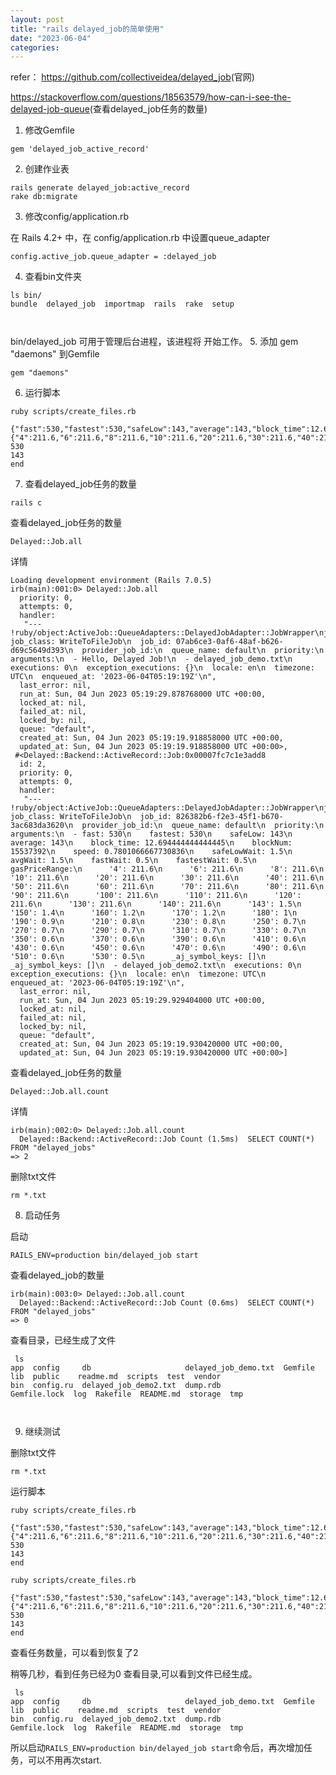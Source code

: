 ```yaml
---
layout: post
title: "rails delayed_job的简单使用"
date: "2023-06-04"
categories: 
---
```

<p>refer： <a href="https://github.com/collectiveidea/delayed_job">https://github.com/collectiveidea/delayed_job</a>(官网)</p>

<p><a href="https://stackoverflow.com/questions/18563579/how-can-i-see-the-delayed-job-queue">https://stackoverflow.com/questions/18563579/how-can-i-see-the-delayed-job-queue</a>(查看delayed_job任务的数量)</p>

<ol dir="auto">
	<li dir="ltr">修改Gemfile</li>
</ol>

<div class="notranslate overflow-auto position-relative snippet-clipboard-content">
<pre>
<code>gem &#39;delayed_job_active_record&#39;
</code></pre>
</div>

<ol dir="auto" start="2">
	<li>创建作业表</li>
</ol>

<div class="notranslate overflow-auto position-relative snippet-clipboard-content">
<pre>
<code>rails generate delayed_job:active_record
rake db:migrate
</code></pre>
</div>

<ol dir="auto" start="3">
	<li>修改config/application.rb</li>
</ol>

<p dir="auto">在 Rails 4.2+ 中，在 config/application.rb 中设置queue_adapter</p>

<div class="notranslate overflow-auto position-relative snippet-clipboard-content">
<pre>
<code>config.active_job.queue_adapter = :delayed_job
</code></pre>
</div>

<ol dir="auto" start="4">
	<li>查看bin文件夹</li>
</ol>

<div class="notranslate overflow-auto position-relative snippet-clipboard-content">
<pre>
<code>ls bin/
bundle  delayed_job  importmap  rails  rake  setup

</code></pre>
</div>

<p dir="auto">bin/delayed_job 可用于管理后台进程，该进程将 开始工作。 5. 添加 gem &quot;daemons&quot; 到Gemfile</p>

<div class="notranslate overflow-auto position-relative snippet-clipboard-content">
<pre>
<code>gem &quot;daemons&quot;
</code></pre>
</div>

<ol dir="auto" start="6">
	<li>运行脚本</li>
</ol>

<div class="notranslate overflow-auto position-relative snippet-clipboard-content">
<pre>
<code>ruby scripts/create_files.rb
</code></pre>
</div>

<div class="notranslate overflow-auto position-relative snippet-clipboard-content">
<pre>
<code>{&quot;fast&quot;:530,&quot;fastest&quot;:530,&quot;safeLow&quot;:143,&quot;average&quot;:143,&quot;block_time&quot;:12.694444444444445,&quot;blockNum&quot;:15537392,&quot;speed&quot;:0.7801066667730836,&quot;safeLowWait&quot;:1.5,&quot;avgWait&quot;:1.5,&quot;fastWait&quot;:0.5,&quot;fastestWait&quot;:0.5,&quot;gasPriceRange&quot;:{&quot;4&quot;:211.6,&quot;6&quot;:211.6,&quot;8&quot;:211.6,&quot;10&quot;:211.6,&quot;20&quot;:211.6,&quot;30&quot;:211.6,&quot;40&quot;:211.6,&quot;50&quot;:211.6,&quot;60&quot;:211.6,&quot;70&quot;:211.6,&quot;80&quot;:211.6,&quot;90&quot;:211.6,&quot;100&quot;:211.6,&quot;110&quot;:211.6,&quot;120&quot;:211.6,&quot;130&quot;:211.6,&quot;140&quot;:211.6,&quot;143&quot;:1.5,&quot;150&quot;:1.4,&quot;160&quot;:1.2,&quot;170&quot;:1.2,&quot;180&quot;:1,&quot;190&quot;:0.9,&quot;210&quot;:0.8,&quot;230&quot;:0.8,&quot;250&quot;:0.7,&quot;270&quot;:0.7,&quot;290&quot;:0.7,&quot;310&quot;:0.7,&quot;330&quot;:0.7,&quot;350&quot;:0.6,&quot;370&quot;:0.6,&quot;390&quot;:0.6,&quot;410&quot;:0.6,&quot;430&quot;:0.6,&quot;450&quot;:0.6,&quot;470&quot;:0.6,&quot;490&quot;:0.6,&quot;510&quot;:0.6,&quot;530&quot;:0.5}}
530
143
end
</code></pre>
</div>

<ol dir="auto" start="7">
	<li>查看delayed_job任务的数量</li>
</ol>

<div class="notranslate overflow-auto position-relative snippet-clipboard-content">
<pre>
<code>rails c
</code></pre>
</div>

<p dir="auto">查看delayed_job任务的数量</p>

<div class="notranslate overflow-auto position-relative snippet-clipboard-content">
<pre>
<code>Delayed::Job.all
</code></pre>
</div>

<p dir="auto">详情</p>

<div class="notranslate overflow-auto position-relative snippet-clipboard-content">
<pre>
<code>Loading development environment (Rails 7.0.5)
irb(main):001:0&gt; Delayed::Job.all
  priority: 0,
  attempts: 0,
  handler:
   &quot;--- !ruby/object:ActiveJob::QueueAdapters::DelayedJobAdapter::JobWrapper\njob_data:\n  job_class: WriteToFileJob\n  job_id: 07ab6ce3-0af6-48af-b626-d69c5649d393\n  provider_job_id:\n  queue_name: default\n  priority:\n  arguments:\n  - Hello, Delayed Job!\n  - delayed_job_demo.txt\n  executions: 0\n  exception_executions: {}\n  locale: en\n  timezone: UTC\n  enqueued_at: &#39;2023-06-04T05:19:19Z&#39;\n&quot;,
  last_error: nil,
  run_at: Sun, 04 Jun 2023 05:19:29.878768000 UTC +00:00,
  locked_at: nil,
  failed_at: nil,
  locked_by: nil,
  queue: &quot;default&quot;,
  created_at: Sun, 04 Jun 2023 05:19:19.918858000 UTC +00:00,
  updated_at: Sun, 04 Jun 2023 05:19:19.918858000 UTC +00:00&gt;,
 #&lt;Delayed::Backend::ActiveRecord::Job:0x00007fc7c1e3add8
  id: 2,
  priority: 0,
  attempts: 0,
  handler:
   &quot;--- !ruby/object:ActiveJob::QueueAdapters::DelayedJobAdapter::JobWrapper\njob_data:\n  job_class: WriteToFileJob\n  job_id: 826382b6-f2e3-45f1-b670-3ac683da3620\n  provider_job_id:\n  queue_name: default\n  priority:\n  arguments:\n  - fast: 530\n    fastest: 530\n    safeLow: 143\n    average: 143\n    block_time: 12.694444444444445\n    blockNum: 15537392\n    speed: 0.7801066667730836\n    safeLowWait: 1.5\n    avgWait: 1.5\n    fastWait: 0.5\n    fastestWait: 0.5\n    gasPriceRange:\n      &#39;4&#39;: 211.6\n      &#39;6&#39;: 211.6\n      &#39;8&#39;: 211.6\n      &#39;10&#39;: 211.6\n      &#39;20&#39;: 211.6\n      &#39;30&#39;: 211.6\n      &#39;40&#39;: 211.6\n      &#39;50&#39;: 211.6\n      &#39;60&#39;: 211.6\n      &#39;70&#39;: 211.6\n      &#39;80&#39;: 211.6\n      &#39;90&#39;: 211.6\n      &#39;100&#39;: 211.6\n      &#39;110&#39;: 211.6\n      &#39;120&#39;: 211.6\n      &#39;130&#39;: 211.6\n      &#39;140&#39;: 211.6\n      &#39;143&#39;: 1.5\n      &#39;150&#39;: 1.4\n      &#39;160&#39;: 1.2\n      &#39;170&#39;: 1.2\n      &#39;180&#39;: 1\n      &#39;190&#39;: 0.9\n      &#39;210&#39;: 0.8\n      &#39;230&#39;: 0.8\n      &#39;250&#39;: 0.7\n      &#39;270&#39;: 0.7\n      &#39;290&#39;: 0.7\n      &#39;310&#39;: 0.7\n      &#39;330&#39;: 0.7\n      &#39;350&#39;: 0.6\n      &#39;370&#39;: 0.6\n      &#39;390&#39;: 0.6\n      &#39;410&#39;: 0.6\n      &#39;430&#39;: 0.6\n      &#39;450&#39;: 0.6\n      &#39;470&#39;: 0.6\n      &#39;490&#39;: 0.6\n      &#39;510&#39;: 0.6\n      &#39;530&#39;: 0.5\n      _aj_symbol_keys: []\n    _aj_symbol_keys: []\n  - delayed_job_demo2.txt\n  executions: 0\n  exception_executions: {}\n  locale: en\n  timezone: UTC\n  enqueued_at: &#39;2023-06-04T05:19:19Z&#39;\n&quot;,
  last_error: nil,
  run_at: Sun, 04 Jun 2023 05:19:29.929404000 UTC +00:00,
  locked_at: nil,
  failed_at: nil,
  locked_by: nil,
  queue: &quot;default&quot;,
  created_at: Sun, 04 Jun 2023 05:19:19.930420000 UTC +00:00,
  updated_at: Sun, 04 Jun 2023 05:19:19.930420000 UTC +00:00&gt;]
</code></pre>
</div>

<p dir="auto">查看delayed_job任务的数量</p>

<div class="notranslate overflow-auto position-relative snippet-clipboard-content">
<pre>
<code>Delayed::Job.all.count
</code></pre>
</div>

<p dir="auto">详情</p>

<div class="notranslate overflow-auto position-relative snippet-clipboard-content">
<pre>
<code>irb(main):002:0&gt; Delayed::Job.all.count
  Delayed::Backend::ActiveRecord::Job Count (1.5ms)  SELECT COUNT(*) FROM &quot;delayed_jobs&quot;
=&gt; 2
</code></pre>
</div>

<p dir="auto">删除txt文件</p>

<div class="notranslate overflow-auto position-relative snippet-clipboard-content">
<pre>
<code>rm *.txt
</code></pre>
</div>

<ol dir="auto" start="8">
	<li>启动任务</li>
</ol>

<p dir="auto">启动</p>

<div class="notranslate overflow-auto position-relative snippet-clipboard-content">
<pre>
<code>RAILS_ENV=production bin/delayed_job start
</code></pre>
</div>

<p dir="auto">查看delayed_job的数量</p>

<div class="notranslate overflow-auto position-relative snippet-clipboard-content">
<pre>
<code>irb(main):003:0&gt; Delayed::Job.all.count
  Delayed::Backend::ActiveRecord::Job Count (0.6ms)  SELECT COUNT(*) FROM &quot;delayed_jobs&quot;
=&gt; 0
</code></pre>
</div>

<p dir="auto">查看目录，已经生成了文件</p>

<div class="notranslate overflow-auto position-relative snippet-clipboard-content">
<pre>
<code> ls
app  config     db                     delayed_job_demo.txt  Gemfile       lib  public    readme.md  scripts  test  vendor
bin  config.ru  delayed_job_demo2.txt  dump.rdb              Gemfile.lock  log  Rakefile  README.md  storage  tmp

</code></pre>
</div>

<ol dir="auto" start="9">
	<li>继续测试</li>
</ol>

<p dir="auto">删除txt文件</p>

<div class="notranslate overflow-auto position-relative snippet-clipboard-content">
<pre>
<code>rm *.txt
</code></pre>
</div>

<p dir="auto">运行脚本</p>

<div class="notranslate overflow-auto position-relative snippet-clipboard-content">
<pre>
<code>ruby scripts/create_files.rb
</code></pre>
</div>

<div class="notranslate overflow-auto position-relative snippet-clipboard-content">
<pre>
<code>{&quot;fast&quot;:530,&quot;fastest&quot;:530,&quot;safeLow&quot;:143,&quot;average&quot;:143,&quot;block_time&quot;:12.694444444444445,&quot;blockNum&quot;:15537392,&quot;speed&quot;:0.7801066667730836,&quot;safeLowWait&quot;:1.5,&quot;avgWait&quot;:1.5,&quot;fastWait&quot;:0.5,&quot;fastestWait&quot;:0.5,&quot;gasPriceRange&quot;:{&quot;4&quot;:211.6,&quot;6&quot;:211.6,&quot;8&quot;:211.6,&quot;10&quot;:211.6,&quot;20&quot;:211.6,&quot;30&quot;:211.6,&quot;40&quot;:211.6,&quot;50&quot;:211.6,&quot;60&quot;:211.6,&quot;70&quot;:211.6,&quot;80&quot;:211.6,&quot;90&quot;:211.6,&quot;100&quot;:211.6,&quot;110&quot;:211.6,&quot;120&quot;:211.6,&quot;130&quot;:211.6,&quot;140&quot;:211.6,&quot;143&quot;:1.5,&quot;150&quot;:1.4,&quot;160&quot;:1.2,&quot;170&quot;:1.2,&quot;180&quot;:1,&quot;190&quot;:0.9,&quot;210&quot;:0.8,&quot;230&quot;:0.8,&quot;250&quot;:0.7,&quot;270&quot;:0.7,&quot;290&quot;:0.7,&quot;310&quot;:0.7,&quot;330&quot;:0.7,&quot;350&quot;:0.6,&quot;370&quot;:0.6,&quot;390&quot;:0.6,&quot;410&quot;:0.6,&quot;430&quot;:0.6,&quot;450&quot;:0.6,&quot;470&quot;:0.6,&quot;490&quot;:0.6,&quot;510&quot;:0.6,&quot;530&quot;:0.5}}
530
143
end
</code></pre>
</div>

<div class="notranslate overflow-auto position-relative snippet-clipboard-content">
<pre>
<code>ruby scripts/create_files.rb
</code></pre>
</div>

<div class="notranslate overflow-auto position-relative snippet-clipboard-content">
<pre>
<code>{&quot;fast&quot;:530,&quot;fastest&quot;:530,&quot;safeLow&quot;:143,&quot;average&quot;:143,&quot;block_time&quot;:12.694444444444445,&quot;blockNum&quot;:15537392,&quot;speed&quot;:0.7801066667730836,&quot;safeLowWait&quot;:1.5,&quot;avgWait&quot;:1.5,&quot;fastWait&quot;:0.5,&quot;fastestWait&quot;:0.5,&quot;gasPriceRange&quot;:{&quot;4&quot;:211.6,&quot;6&quot;:211.6,&quot;8&quot;:211.6,&quot;10&quot;:211.6,&quot;20&quot;:211.6,&quot;30&quot;:211.6,&quot;40&quot;:211.6,&quot;50&quot;:211.6,&quot;60&quot;:211.6,&quot;70&quot;:211.6,&quot;80&quot;:211.6,&quot;90&quot;:211.6,&quot;100&quot;:211.6,&quot;110&quot;:211.6,&quot;120&quot;:211.6,&quot;130&quot;:211.6,&quot;140&quot;:211.6,&quot;143&quot;:1.5,&quot;150&quot;:1.4,&quot;160&quot;:1.2,&quot;170&quot;:1.2,&quot;180&quot;:1,&quot;190&quot;:0.9,&quot;210&quot;:0.8,&quot;230&quot;:0.8,&quot;250&quot;:0.7,&quot;270&quot;:0.7,&quot;290&quot;:0.7,&quot;310&quot;:0.7,&quot;330&quot;:0.7,&quot;350&quot;:0.6,&quot;370&quot;:0.6,&quot;390&quot;:0.6,&quot;410&quot;:0.6,&quot;430&quot;:0.6,&quot;450&quot;:0.6,&quot;470&quot;:0.6,&quot;490&quot;:0.6,&quot;510&quot;:0.6,&quot;530&quot;:0.5}}
530
143
end
</code></pre>
</div>

<p dir="auto">查看任务数量，可以看到恢复了2</p>

<p dir="auto">稍等几秒，看到任务已经为0 查看目录,可以看到文件已经生成。</p>

<div class="notranslate overflow-auto position-relative snippet-clipboard-content">
<pre>
<code> ls
app  config     db                     delayed_job_demo.txt  Gemfile       lib  public    readme.md  scripts  test  vendor
bin  config.ru  delayed_job_demo2.txt  dump.rdb              Gemfile.lock  log  Rakefile  README.md  storage  tmp
</code></pre>
</div>

<p dir="auto">所以启动<code>RAILS_ENV=production bin/delayed_job start</code>命令后，再次增加任务，可以不用再次start.</p>

